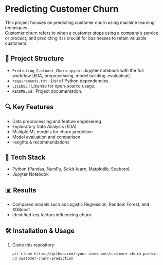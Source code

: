 # Predicting Customer Churn

This project focuses on predicting customer churn using machine learning techniques.  
Customer churn refers to when a customer stops using a company’s service or product, and predicting it is crucial for businesses to retain valuable customers.

## 📂 Project Structure
- `Predicting_Customer_Churn.ipynb` : Jupyter notebook with the full workflow (EDA, preprocessing, model building, evaluation).
- `requirements.txt` : List of Python dependencies.
- `LICENSE` : License for open-source usage.
- `README.md` : Project documentation.

## 🔍 Key Features
- Data preprocessing and feature engineering
- Exploratory Data Analysis (EDA)
- Multiple ML models for churn prediction
- Model evaluation and comparison
- Insights & recommendations

## 🚀 Tech Stack
- Python (Pandas, NumPy, Scikit-learn, Matplotlib, Seaborn)
- Jupyter Notebook

## 📊 Results
- Compared models such as Logistic Regression, Random Forest, and XGBoost
- Identified key factors influencing churn

## 🛠️ Installation & Usage
1. Clone this repository  
   ```bash
   git clone https://github.com/<your-username>/customer-churn-prediction.git
   cd customer-churn-prediction

